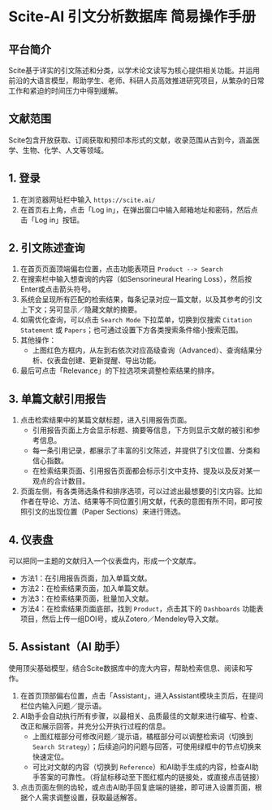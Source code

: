# Scite-AI 引文分析数据库 简易操作手册

## 平台简介
Scite基于详实的引文陈述和分类，以学术论文读写为核心提供相关功能。并运用前沿的大语言模型，帮助学生、老师、科研人员高效推进研究项目，从繁杂的日常工作和紧迫的时间压力中得到缓解。

## 文献范围
Scite包含开放获取、订阅获取和预印本形式的文献，收录范围从古到今，涵盖医学、生物、化学、人文等领域。

## 1. 登录
1. 在浏览器网址栏中输入 `https://scite.ai/`
2. 在首页右上角，点击「Log in」，在弹出窗口中输入邮箱地址和密码，然后点击「Log in」按钮。

## 2. 引文陈述查询
1. 在首页页面顶端偏右位置，点击功能表项目 `Product --> Search`
2. 在搜索栏中输入想查询的内容（如Sensorineural Hearing Loss），然后按Enter或点击箭头符号。
3. 系统会呈现所有匹配的检索结果，每条记录对应一篇文献，以及其参考的引文上下文；另可显示／隐藏文献的摘要。
4. 如需优化查询，可以点击 `Search Mode` 下拉菜单，切换到仅搜索 `Citation Statement` 或 `Papers`；也可通过设置下方各类搜索条件缩小搜索范围。
5. 其他操作：
   - 上图红色方框内，从左到右依次对应高级查询（Advanced）、查询结果分析、仪表盘创建、更新提醒、导出功能。
6. 最后可点击「Relevance」的下拉选项来调整检索结果的排序。

## 3. 单篇文献引用报告
1. 点击检索结果中的某篇文献标题，进入引用报告页面。
   - 引用报告页面上方会显示标题、摘要等信息，下方则显示文献的被引和参考信息。
   - 每一条引用记录，都展示了丰富的引文陈述，并提供了引文位置、分类和信心指数。
   - 在检索结果页面、引用报告页面都会标示引文中支持、提及以及反对某一观点的合计数目。
2. 页面左侧，有各类筛选条件和排序选项，可以过滤出最想要的引文内容。比如作者在导论、方法、结果等不同位置引用文献，代表的意图有所不同，即可按照引文的出现位置（Paper Sections）来进行筛选。

## 4. 仪表盘
可以把同一主题的文献归入一个仪表盘内，形成一个文献库。
- 方法1：在引用报告页面，加入单篇文献。
- 方法2：在检索结果页面，加入单篇文献。
- 方法3：在检索结果页面，批量加入文献。
- 方法4：在检索结果页面底部，找到 `Product`，点击其下的 `Dashboards` 功能表项目，然后上传一组DOI号，或从Zotero／Mendeley导入文献。

## 5. Assistant（AI 助手）
使用顶尖基础模型，结合Scite数据库中的庞大内容，帮助检索信息、阅读和写作。
1. 在首页顶部偏右位置，点击「Assistant」，进入Assistant模块主页后，在提问栏位内输入问题／提示语。
2. AI助手会自动执行所有步骤，以最相关、品质最佳的文献来进行编写、检查、改正和展示回答，并充分公开执行过程的信息。
   - 上图红框部分可修改问题／提示语，橘框部分可以调整检索词（切换到 `Search Strategy`）；后续追问的问题与回答，可使用绿框中的节点切换来快速定位。
   - 可比对文献的内容（切换到 `Reference`）和AI助手生成的内容，检查AI助手答案的可靠性。（将鼠标移动至下图红框内的链接处，或直接点击链接）
3. 点击页面左侧的齿轮，或点击AI助手回复底端的链接，即可进入设置页面，根据个人需求调整设置，获取最适解答。
